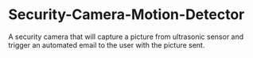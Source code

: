 # Security-Camera-Motion-Detector
A security camera that will capture a picture from ultrasonic sensor and trigger an automated email to the user with the picture sent.
